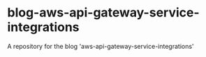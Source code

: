 # blog-aws-api-gateway-service-integrations
A repository for the blog 'aws-api-gateway-service-integrations'

